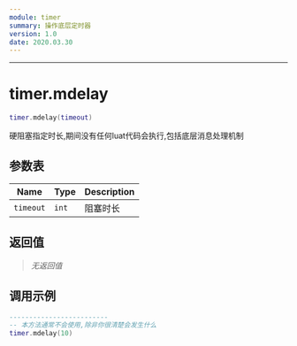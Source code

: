 ```yaml
---
module: timer
summary: 操作底层定时器
version: 1.0
date: 2020.03.30
---
```


--------------------------------------------------
# timer.mdelay

```lua
timer.mdelay(timeout)
```

硬阻塞指定时长,期间没有任何luat代码会执行,包括底层消息处理机制

## 参数表

Name | Type | Description
-----|------|--------------
`timeout`|`int`| 阻塞时长

## 返回值

> *无返回值*

## 调用示例

```lua
-------------------------
-- 本方法通常不会使用,除非你很清楚会发生什么
timer.mdelay(10)
```


